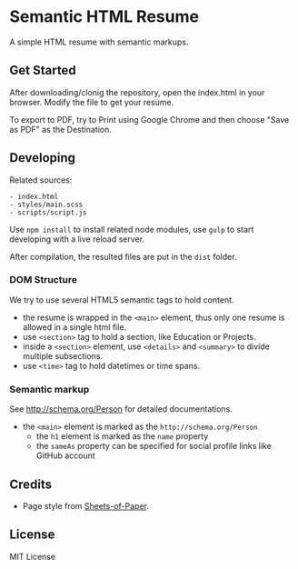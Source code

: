 # Semantic HTML Resume

A simple HTML resume with semantic markups.

## Get Started

After downloading/clonig the repository, open the index.html in your browser. Modify the file to get your resume.

To export to PDF, try to Print using Google Chrome and then choose "Save as PDF" as the Destination.

## Developing

Related sources:

```
- index.html
- styles/main.scss
- scripts/script.js
```

Use `npm install` to install related node modules, use `gulp` to start developing with a live reload server.

After compilation, the resulted files are put in the `dist` folder.

### DOM Structure

We try to use several HTML5 semantic tags to hold content.

- the resume is wrapped in the `<main>` element, thus only one resume is allowed in a single html file.
- use `<section>` tag to hold a section, like Education or Projects.
- inside a `<section>` element, use `<details>` and `<summary>` to divide multiple subsections.
- use `<time>` tag to hold datetimes or time spans.

### Semantic markup

See http://schema.org/Person for detailed documentations.

- the `<main>` element is marked as the `http://schema.org/Person`
  - the `h1` element is marked as the `name` property
  - the `sameAs` property can be specified for social profile links like GitHub account

## Credits

- Page style from [Sheets-of-Paper](https://github.com/delight-im/HTML-Sheets-of-Paper).

## License

MIT License
